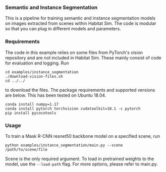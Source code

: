 ### Semantic and Instance Segmentation

This is a pipeline for training semantic and instance segmentation models on images extracted from scenes within Habitat Sim. The code is modular so that you can plug in different models and parameters.

### Requirements

The code in this example relies on some files from PyTorch's vision repository and are not included in Habitat Sim. These mainly consist of code for evaluation and logging. Run

```
cd examples/instance_segmentation
./download-vision-files.sh
cd ../../
```

to download the files. The package requirements and supported versions are below. This has been tested on Ubuntu 18.04.

```
conda install numpy=1.17
conda install pytorch torchvision cudatoolkit=10.1 -c pytorch
pip install pycocotools
```

### Usage

To train a Mask R-CNN resnet50 backbone model on a specified scene, run

```
python examples/instance_segmentation/main.py --scene /path/to/scene/file
```

Scene is the only required argument. To load in pretrained weights to the model, use the ```--load-path``` flag. For more options, please refer to main.py.
